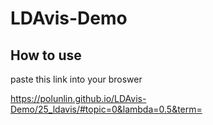 # LDAvis-Demo


## How to use

paste this link into your broswer

https://polunlin.github.io/LDAvis-Demo/25_ldavis/#topic=0&lambda=0.5&term=
